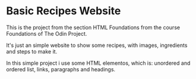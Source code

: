 # Basic Recipes Website

This is the project from the section HTML Foundations from the course Foundations of The Odin Project.

It's just an simple website to show some recipes, with images, ingredients and steps to make it.

In this simple project i use some HTML elementos, which is: unordered and ordered list, links, paragraphs and headings.